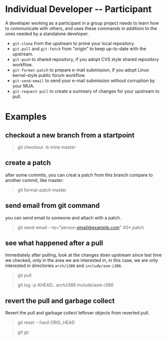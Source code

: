 # Individual Developer -- Participant #

A developer working as a participant in a group project needs to learn how to communicate with others, and uses these commands in additioin to the ones needed by a standalone developer.

 - `git-clone` from the upstream to prime your local repository.
 - `git-pull` and `git-fetch` from "origin" to keep up-to-date with the upstream.
 - `git-push` to shared repository, if you adopt CVS style shared repository workflow.
 - `git-format-patch` to prepare e-mail submission, if you adopt Linux kernel-style public forum workflow.
 - `git-send-email` to send your e-mail submission without corruption by your MUA.
 - `git-request-pull` to create a summary of changes for your upstream to pull.



# Examples #

## checkout a new branch from a startpoint ##

> git checkout -b mine master


## create a patch ##

after some commits, you can creat a patch from this branch compare to another commit, like master:

> git format-patch master


## send email from git command ##
you can send email to someone and attach with a patch.

> git send-email --to="person <email@example.com>" 00*.patch


## see what happened after a pull ##
Immediately after pulling, look at the changes doen upstream since last time we checked, only in the area we are interested in, in this case, we are only interested in directories `arch/i386` and `include/asm-i386`.

> git pull

> git log -p AHEAD.. arch/i386 include/asm-i386


## revert the pull and garbage collect ##
Revert the pull and garbage collect leftover objects from reverted pull.

> git reset --hard ORIG_HEAD

> git gc

